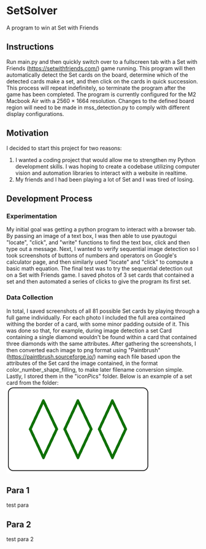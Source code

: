 # SetSolver
A program to win at Set with Friends
## Instructions
Run main.py and then quickly switch over to a fullscreen tab with a Set with Friends (https://setwithfriends.com/) game running.
This program will then automatically detect the Set cards on the board, determine which of the detected cards make a set,
and then click on the cards in quick succession. This process will repeat indefinitely, so terminate the program after
the game has been completed. The program is currently configured for the M2 Macbook Air with a 2560 × 1664 resolution. 
Changes to the defined board region will need to be made in mss_detection.py to comply with different display configurations.
## Motivation
I decided to start this project for two reasons:
1. I wanted a coding project that would allow me to strengthen my Python development skills. I was hoping to create a codebase 
utilizing computer vision and automation libraries to interact with a website in realtime.
2. My friends and I had been playing a lot of Set and I was tired of losing.
## Development Process
### Experimentation
My initial goal was getting a python program to interact with a browser tab. By passing an image of a text box, I was
then able to use pyautogui "locate", "click", and "write" functions to find the text box, click and then type out a message.
Next, I wanted to verify sequential image detection so I took screenshots of buttons of numbers and operators on Google's 
calculator page, and then similarly used "locate" and "click" to compute a basic math equation. The final test was to try the
sequential detection out on a Set with Friends game. I saved photos of 3 set cards that contained a set and then automated a
series of clicks to give the program its first set.
### Data Collection
In total, I saved screenshots of all 81 possible Set cards by playing through a full game individually. For each photo I included
the full area contained withing the border of a card, with some minor padding outside of it. This was done so that, for example,
during image detection a set Card containing a single diamond wouldn't be found within a card that contained three diamonds with 
the same attributes. After gathering the screenshots, I then converted each image to png format using "Paintbrush" 
(https://paintbrush.sourceforge.io/) naming each file based upon the attributes of the Set card the image contained, in the format
color_number_shape_filling, to make later filename conversion simple. Lastly, I stored them in the "iconPics" folder. Below is
an example of a set card from the folder:
![green_three_diamond_empty](iconPics/green_three_diamond_empty.png)
## Para 1
test para
## Para 2
test para 2

